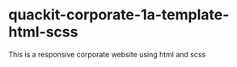 # quackit-corporate-1a-template-html-scss

This is a responsive corporate website using html and scss
